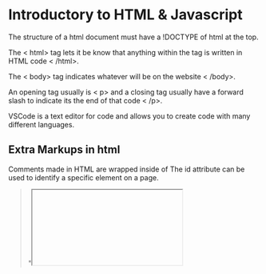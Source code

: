 # Introductory to HTML & Javascript
The structure of a html document must have a !DOCTYPE of html at the top.

The < html> tag lets it be know that anything within the tag is written in HTML code < /html>.

The < body> tag indicates whatever will be on the website < /body>.

An opening tag usually is < p> and a closing tag usually have a forward slash to indicate its the end of that code < /p>.

VSCode is a text editor for code and allows you to create code with many different languages.


## Extra Markups in html

Comments made in HTML are wrapped inside of 
The id attribute can be used to identify a specific element on a page.

> "<iframe>" is a html syntax needs a src, width and height.

The < meta >  tag gives information on the document presented on the webpage.

Escape characters can be used to prevent any malfunctions in your code.

Nav tabs allow you to create a section to nvaigate users around your website. 
< nav >
  < ul>
    < li>
  < ul>
< nav>

### HTML layout 5

Section elements allow you to place content in certain areas.

The footer in html goes at the bottom of the document.

#### Process and Design

Wireframes are a good design to start the bones of a website basically the design of the website.

When designing navigation tabs its best if you make them clear and concise because it's better for the user to manuver easier.

##### JS Chapter 1 "The ABC of programming"

A script is a series of instructions that a computer follows.

When designing a script you need to set a goal and design it in a way you can code it.

A websites sees the page as a HTML code and renders all of its codes inside along with styling and java to present it on a website.

The HTML: is the content layter CSS: presentation layer, styling, Javascript: How the websites behaves/ interacts.

When linking a javascript file to a html file you need to script the file in either using a specific call or the whole page. 

document.write('Good Afternoon');
The document aboves is an object
The (.) is a member operator
The write is a method
The ('Good Afternoon') is a parameter.

[Back](https://cesardeltoroc.github.io/reading-notes/)
